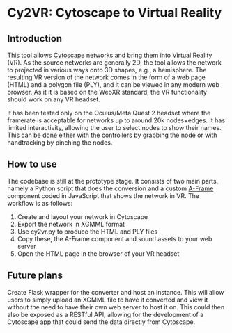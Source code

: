 # Cy2VR: Cytoscape to Virtual Reality

## Introduction

This tool allows [Cytoscape](https://cytoscape.org) networks and bring them into Virtual Reality (VR). As the source networks are generally 2D, the tool allows the network to projected in various ways onto 3D shapes, e.g., a hemisphere. The resulting VR version of the network comes in the form of a web page (HTML) and a polygon file (PLY), and it can be viewed in any modern web browser. As it it is based on the WebXR standard, the VR functionality should work on any VR headset.

It has been tested only on the Oculus/Meta Quest 2 headset where the framerate is acceptable for networks up to around 20k nodes+edges. It has limited interactivity, allowing the user to select nodes to show their names. This can be done either with the controllers by grabbing the node or with handtracking by pinching the nodes.

## How to use

The codebase is still at the prototype stage. It consists of two main parts, namely a Python script that does the conversion and a custom [A-Frame](https://aframe.io) component coded in JavaScript that shows the network in VR. The workflow is as follows:
1. Create and layout your network in Cytoscape
2. Export the network in XGMML format
3. Use cy2vr.py to produce the HTML and PLY files
4. Copy these, the A-Frame component and sound assets to your web server
5. Open the HTML page in the browser of your VR headset

## Future plans

Create Flask wrapper for the converter and host an instance. This will allow users to simply upload an XGMML file to have it converted and view it without the need to have their own web server to host it on. This could then also be exposed as a RESTful API, allowing for the development of a Cytoscape app that could send the data directly from Cytoscape.
